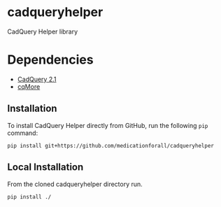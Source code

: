 # cadqueryhelper
CadQuery Helper library

# Dependencies
* [CadQuery 2.1](https://github.com/CadQuery/cadquery)
* [cqMore](https://github.com/JustinSDK/cqMore)

## Installation
To install CadQuery Helper directly from GitHub, run the following `pip` command:

	pip install git+https://github.com/medicationforall/cadqueryhelper

## Local Installation
From the cloned cadqueryhelper directory run.

	pip install ./
